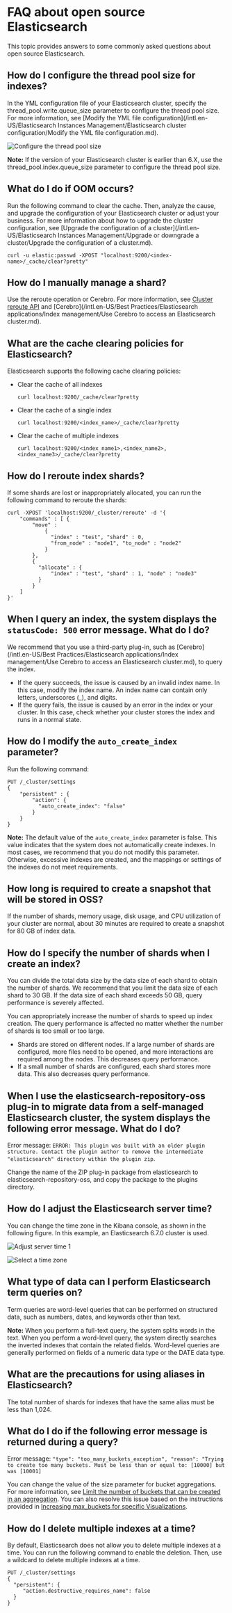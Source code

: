 # FAQ about open source Elasticsearch

This topic provides answers to some commonly asked questions about open source Elasticsearch.

## How do I configure the thread pool size for indexes?

In the YML configuration file of your Elasticsearch cluster, specify the thread\_pool.write.queue\_size parameter to configure the thread pool size. For more information, see [Modify the YML file configuration](/intl.en-US/Elasticsearch Instances Management/Elasticsearch cluster configuration/Modify the YML file configuration.md).

![Configure the thread pool size](https://static-aliyun-doc.oss-accelerate.aliyuncs.com/assets/img/en-US/3358158061/p180387.png)

**Note:** If the version of your Elasticsearch cluster is earlier than 6.X, use the thread\_pool.index.queue\_size parameter to configure the thread pool size.

## What do I do if OOM occurs?

Run the following command to clear the cache. Then, analyze the cause, and upgrade the configuration of your Elasticsearch cluster or adjust your business. For more information about how to upgrade the cluster configuration, see [Upgrade the configuration of a cluster](/intl.en-US/Elasticsearch Instances Management/Upgrade or downgrade a cluster/Upgrade the configuration of a cluster.md).

```
curl -u elastic:passwd -XPOST "localhost:9200/<index-name>/_cache/clear?pretty"
```

## How do I manually manage a shard?

Use the reroute operation or Cerebro. For more information, see [Cluster reroute API](https://www.elastic.co/guide/en/elasticsearch/reference/7.6/cluster-reroute.html) and [Cerebro](/intl.en-US/Best Practices/Elasticsearch applications/Index management/Use Cerebro to access an Elasticsearch cluster.md).

## What are the cache clearing policies for Elasticsearch?

Elasticsearch supports the following cache clearing policies:

-   Clear the cache of all indexes

    ```
    curl localhost:9200/_cache/clear?pretty
    ```

-   Clear the cache of a single index

    ```
    curl localhost:9200/<index_name>/_cache/clear?pretty
    ```

-   Clear the cache of multiple indexes

    ```
    curl localhost:9200/<index_name1>,<index_name2>,<index_name3>/_cache/clear?pretty
    ```


## How do I reroute index shards?

If some shards are lost or inappropriately allocated, you can run the following command to reroute the shards:

```
curl -XPOST 'localhost:9200/_cluster/reroute' -d '{
    "commands" : [ {
        "move" :
            {
              "index" : "test", "shard" : 0,
              "from_node" : "node1", "to_node" : "node2"
            }
        },
        {
          "allocate" : {
              "index" : "test", "shard" : 1, "node" : "node3"
          }
        }
    ]
}'
```

## When I query an index, the system displays the `statusCode: 500` error message. What do I do?

We recommend that you use a third-party plug-in, such as [Cerebro](/intl.en-US/Best Practices/Elasticsearch applications/Index management/Use Cerebro to access an Elasticsearch cluster.md), to query the index.

-   If the query succeeds, the issue is caused by an invalid index name. In this case, modify the index name. An index name can contain only letters, underscores \(\_\), and digits.
-   If the query fails, the issue is caused by an error in the index or your cluster. In this case, check whether your cluster stores the index and runs in a normal state.

## How do I modify the `auto_create_index` parameter?

Run the following command:

```
PUT /_cluster/settings
{
    "persistent" : {
        "action": {
          "auto_create_index": "false"
        }
    }
}
```

**Note:** The default value of the `auto_create_index` parameter is false. This value indicates that the system does not automatically create indexes. In most cases, we recommend that you do not modify this parameter. Otherwise, excessive indexes are created, and the mappings or settings of the indexes do not meet requirements.

## How long is required to create a snapshot that will be stored in OSS?

If the number of shards, memory usage, disk usage, and CPU utilization of your cluster are normal, about 30 minutes are required to create a snapshot for 80 GB of index data.

## How do I specify the number of shards when I create an index?

You can divide the total data size by the data size of each shard to obtain the number of shards. We recommend that you limit the data size of each shard to 30 GB. If the data size of each shard exceeds 50 GB, query performance is severely affected.

You can appropriately increase the number of shards to speed up index creation. The query performance is affected no matter whether the number of shards is too small or too large.

-   Shards are stored on different nodes. If a large number of shards are configured, more files need to be opened, and more interactions are required among the nodes. This decreases query performance.
-   If a small number of shards are configured, each shard stores more data. This also decreases query performance.

## When I use the elasticsearch-repository-oss plug-in to migrate data from a self-managed Elasticsearch cluster, the system displays the following error message. What do I do?

Error message: `ERROR: This plugin was built with an older plugin structure. Contact the plugin author to remove the intermediate "elasticsearch" directory within the plugin zip`.

Change the name of the ZIP plug-in package from elasticsearch to elasticsearch-repository-oss, and copy the package to the plugins directory.

## How do I adjust the Elasticsearch server time?

You can change the time zone in the Kibana console, as shown in the following figure. In this example, an Elasticsearch 6.7.0 cluster is used.

![Adjust server time 1](https://static-aliyun-doc.oss-accelerate.aliyuncs.com/assets/img/en-US/3358158061/p180469.png)

![Select a time zone](https://static-aliyun-doc.oss-accelerate.aliyuncs.com/assets/img/en-US/3358158061/p180471.png)

## What type of data can I perform Elasticsearch term queries on?

Term queries are word-level queries that can be performed on structured data, such as numbers, dates, and keywords other than text.

**Note:** When you perform a full-text query, the system splits words in the text. When you perform a word-level query, the system directly searches the inverted indexes that contain the related fields. Word-level queries are generally performed on fields of a numeric data type or the DATE data type.

## What are the precautions for using aliases in Elasticsearch?

The total number of shards for indexes that have the same alias must be less than 1,024.

## What do I do if the following error message is returned during a query?

Error message: `"type": "too_many_buckets_exception", "reason": "Trying to create too many buckets. Must be less than or equal to: [10000] but was [10001]`

You can change the value of the size parameter for bucket aggregations. For more information, see [Limit the number of buckets that can be created in an aggregation](https://xbuba.com/questions/57393548). You can also resolve this issue based on the instructions provided in [Increasing max\_buckets for specific Visualizations](https://discuss.elastic.co/t/increasing-max-buckets-for-specific-visualizations/187390).

## How do I delete multiple indexes at a time?

By default, Elasticsearch does not allow you to delete multiple indexes at a time. You can run the following command to enable the deletion. Then, use a wildcard to delete multiple indexes at a time.

```
PUT /_cluster/settings
{
  "persistent": {
     "action.destructive_requires_name": false
  }
}
```

